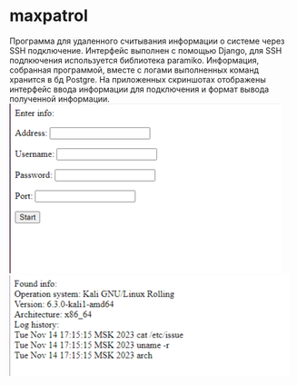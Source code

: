 # maxpatrol
Программа для удаленного считывания информации о системе через SSH подключение. 
Интерфейс выполнен с помощью Django, для SSH подлкючения используется библиотека paramiko. Информация, собранная программой, вместе с логами выполненных команд хранится в бд Postgre.
На приложенных скриншотах отображены интерфейс ввода информации для подключения и формат вывода полученной информации.\
![image](Screen_1.png)
![image](Screen_2.png)
